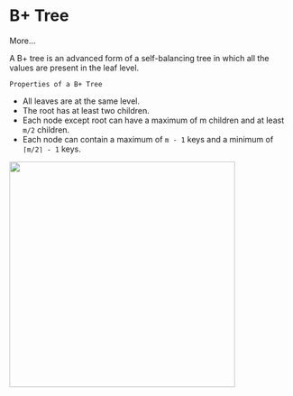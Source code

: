 # B+ Tree

<a src="https://www.programiz.com/dsa/b-plus-tree">More...</a>

A B+ tree is an advanced form of a self-balancing tree in which all the values are present in the leaf level.

`Properties of a B+ Tree`
- All leaves are at the same level.
- The root has at least two children.
- Each node except root can have a maximum of m children and at least `m/2` children.
- Each node can contain a maximum of `m - 1` keys and a minimum of `⌈m/2⌉ - 1` keys.


<img src='https://cdn.programiz.com/sites/tutorial2program/files/B+tree.png' width="400px"></img>
